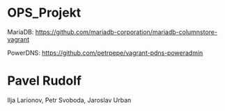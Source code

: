 # OPS_Projekt

MariaDB: https://github.com/mariadb-corporation/mariadb-columnstore-vagrant

PowerDNS: https://github.com/petrpepe/vagrant-pdns-poweradmin

# Pavel Rudolf
Ilja Larionov, Petr Svoboda, Jaroslav Urban 
